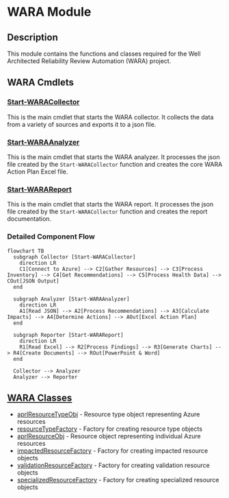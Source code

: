 # WARA Module

## Description

This module contains the functions and classes required for the Well Architected Reliability Review Automation (WARA) project.

## WARA Cmdlets

### [Start-WARACollector](Start-WARACollector.md)

This is the main cmdlet that starts the WARA collector. It collects the data from a variety of sources and exports it to a json file.

### [Start-WARAAnalyzer](Start-WARAAnalyzer.md)

This is the main cmdlet that starts the WARA analyzer. It processes the json file created by the `Start-WARACollector` function and creates the core WARA Action Plan Excel file.

### [Start-WARAReport](Start-WARAReport.md)

This is the main cmdlet that starts the WARA report. It processes the json file created by the `Start-WARACollector` function and creates the report documentation.

### Detailed Component Flow

```mermaid
flowchart TB
  subgraph Collector [Start-WARACollector]
    direction LR
    C1[Connect to Azure] --> C2[Gather Resources] --> C3[Process Inventory] --> C4[Get Recommendations] --> C5[Process Health Data] --> COut[JSON Output]
  end

  subgraph Analyzer [Start-WARAAnalyzer]
    direction LR
    A1[Read JSON] --> A2[Process Recommendations] --> A3[Calculate Impacts] --> A4[Determine Actions] --> AOut[Excel Action Plan]
  end

  subgraph Reporter [Start-WARAReport]
    direction LR
    R1[Read Excel] --> R2[Process Findings] --> R3[Generate Charts] --> R4[Create Documents] --> ROut[PowerPoint & Word]
  end

  Collector --> Analyzer
  Analyzer --> Reporter
```

## [WARA Classes](wara-module-classes.md)

- [aprlResourceTypeObj](wara-module-classes.md#aprlresourcetypeobj) - Resource type object representing Azure resources
- [resourceTypeFactory](wara-module-classes.md#resourcetypefactory) - Factory for creating resource type objects
- [aprlResourceObj](wara-module-classes.md#aprlresourceobj) - Resource object representing individual Azure resources
- [impactedResourceFactory](wara-module-classes.md#impactedresourcefactory) - Factory for creating impacted resource objects
- [validationResourceFactory](wara-module-classes.md#validationresourcefactory) - Factory for creating validation resource objects
- [specializedResourceFactory](wara-module-classes.md#specializedresourcefactory) - Factory for creating specialized resource objects
